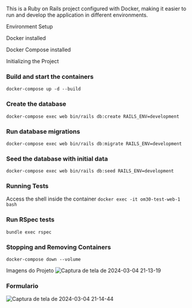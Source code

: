 This is a Ruby on Rails project configured with Docker, making it easier to run and develop the application in different environments.

Environment Setup

Docker installed

Docker Compose installed

Initializing the Project

### Build and start the containers
`docker-compose up -d --build`

### Create the database
`docker-compose exec web bin/rails db:create RAILS_ENV=development`

### Run database migrations
`docker-compose exec web bin/rails db:migrate RAILS_ENV=development`

### Seed the database with initial data
`docker-compose exec web bin/rails db:seed RAILS_ENV=development`

### Running Tests
Access the shell inside the container
`docker exec -it om30-test-web-1 bash`

### Run RSpec tests
`bundle exec rspec`

### Stopping and Removing Containers
`docker-compose down --volume`


Imagens do Projeto
![Captura de tela de 2024-03-04 21-13-19](https://github.com/Jrolisilva/om30-test/assets/71659399/0a33d011-367b-49a3-a5d9-ec99fddcf111)

### Formulario
![Captura de tela de 2024-03-04 21-14-44](https://github.com/Jrolisilva/om30-test/assets/71659399/30b659dd-34fc-4fd2-8915-43bdbef8ec2a)
